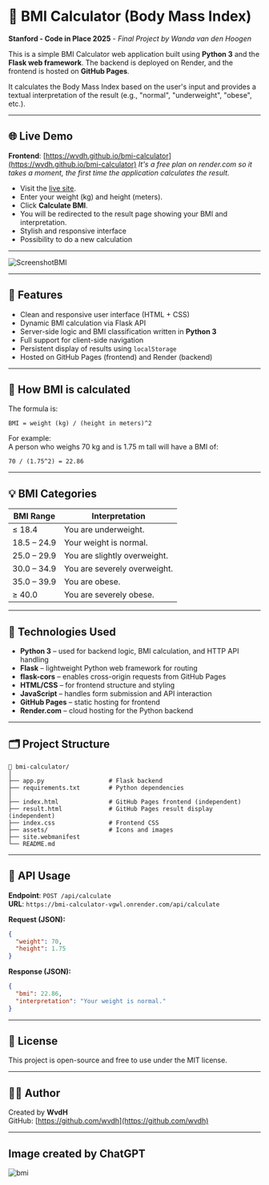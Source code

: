 # 🧮 BMI Calculator (Body Mass Index)

**Stanford - Code in Place 2025** - _Final Project by Wanda van den Hoogen_

This is a simple BMI Calculator web application built using **Python 3** and the **Flask web framework**. 
The backend is deployed on Render, and the frontend is hosted on **GitHub Pages**.

It calculates the Body Mass Index based on the user's input and provides a textual interpretation of the result (e.g., "normal", "underweight", "obese", etc.).

---

## 🌐 Live Demo

**Frontend**: [https://wvdh.github.io/bmi-calculator](https://wvdh.github.io/bmi-calculator)  _It's a free plan on render.com so it takes a moment, the first time the application calculates the result._

- Visit the [live site](https://wvdh.github.io/bmi-calculator).
- Enter your weight (kg) and height (meters).
- Click **Calculate BMI**.
- You will be redirected to the result page showing your BMI and interpretation.
- Stylish and responsive interface
- Possibility to do a new calculation
---

![ScreenshotBMI](https://github.com/user-attachments/assets/2a4c3e8f-3e7e-4809-a41d-fdd1ce4828d9)

---

## 🚀 Features

- Clean and responsive user interface (HTML + CSS)
- Dynamic BMI calculation via Flask API
- Server-side logic and BMI classification written in **Python 3**
- Full support for client-side navigation
- Persistent display of results using `localStorage`
- Hosted on GitHub Pages (frontend) and Render (backend)

---

## 📐 How BMI is calculated

The formula is:

```
BMI = weight (kg) / (height in meters)^2
```

For example:  
A person who weighs 70 kg and is 1.75 m tall will have a BMI of:
```
70 / (1.75^2) = 22.86
```

---

## 💡 BMI Categories

| BMI Range        | Interpretation         |
|------------------|------------------------|
| ≤ 18.4           | You are underweight.   |
| 18.5 – 24.9      | Your weight is normal. |
| 25.0 – 29.9      | You are slightly overweight. |
| 30.0 – 34.9      | You are severely overweight. |
| 35.0 – 39.9      | You are obese.         |
| ≥ 40.0           | You are severely obese. |

---

## 🔧 Technologies Used

- **Python 3** – used for backend logic, BMI calculation, and HTTP API handling
- **Flask** – lightweight Python web framework for routing
- **flask-cors** – enables cross-origin requests from GitHub Pages
- **HTML/CSS** – for frontend structure and styling
- **JavaScript** – handles form submission and API interaction
- **GitHub Pages** – static hosting for frontend
- **Render.com** – cloud hosting for the Python backend

---

## 🗂️ Project Structure

```
📁 bmi-calculator/
│
├── app.py                  # Flask backend
├── requirements.txt        # Python dependencies
│
├── index.html              # GitHub Pages frontend (independent)
├── result.html             # GitHub Pages result display (independent)
├── index.css               # Frontend CSS
├── assets/                 # Icons and images
├── site.webmanifest
└── README.md
```

---

## 📡 API Usage

**Endpoint**: `POST /api/calculate`  
**URL**: `https://bmi-calculator-vgwl.onrender.com/api/calculate`

**Request (JSON):**
```json
{
  "weight": 70,
  "height": 1.75
}
```

**Response (JSON):**
```json
{
  "bmi": 22.86,
  "interpretation": "Your weight is normal."
}
```

---

## 📝 License

This project is open-source and free to use under the MIT license.

---

## 🙋‍♂️ Author

Created by **WvdH**    
GitHub: [https://github.com/wvdh](https://github.com/wvdh)

---
## Image created by ChatGPT

![bmi](https://github.com/user-attachments/assets/3331e893-4401-420c-93ca-40d731de3f66)

